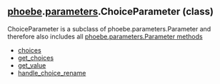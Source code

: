 ## [phoebe](phoebe.md).[parameters](phoebe.parameters.md).ChoiceParameter (class)

ChoiceParameter is a subclass of phoebe.parameters.Parameter and therefore also includes all [phoebe.parameters.Parameter methods](phoebe.parameters.Parameter.md)

* [choices](phoebe.parameters.ChoiceParameter.choices.md)
* [get_choices](phoebe.parameters.ChoiceParameter.get_choices.md)
* [get_value](phoebe.parameters.ChoiceParameter.get_value.md)
* [handle_choice_rename](phoebe.parameters.ChoiceParameter.handle_choice_rename.md)
